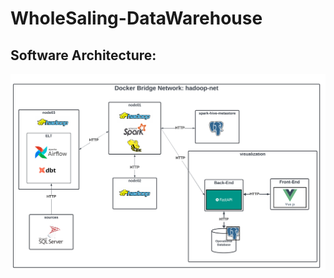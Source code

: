 # WholeSaling-DataWarehouse

## Software Architecture:
![Data Warehouse Architecture](./concrete-system-architecture.png)

